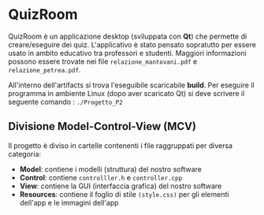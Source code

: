 # QuizRoom
QuizRoom è un applicazione desktop (sviluppata con **Qt**) che permette di creare/eseguire dei quiz. L'applicativo è stato pensato sopratutto per essere usato in ambito educativo tra professori e studenti.
Maggiori informazioni possono essere trovate nei file `relazione_mantovani.pdf` e `relazione_petrea.pdf`.

All'interno dell'artifacts si trova l'eseguibile scaricabile **build**. Per eseguire il programma in ambiente Linux (dopo aver scaricato Qt) si deve scrivere il seguente comando : `./Progetto_P2`

## Divisione Model-Control-View (MCV)
Il progetto è diviso in cartelle contenenti i file raggruppati per diversa categoria:
*  **Model**: contiene i modelli (struttura) del nostro software
*  **Control**: contiene `controlller.h` e `controller.cpp`
*  **View**: contiene la GUI (interfaccia grafica) del nostro software 
*  **Resources**: contiene il foglio di stile `(style.css)` per gli elementi dell'app e le immagini dell'app